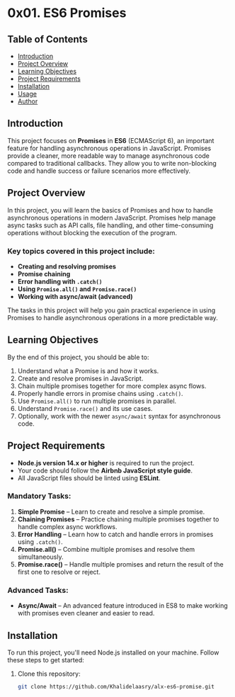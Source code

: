 # 0x01. ES6 Promises

## Table of Contents
- [Introduction](#introduction)
- [Project Overview](#project-overview)
- [Learning Objectives](#learning-objectives)
- [Project Requirements](#project-requirements)
- [Installation](#installation)
- [Usage](#usage)
- [Author](#author)

## Introduction
This project focuses on **Promises** in **ES6** (ECMAScript 6), an important feature for handling asynchronous operations in JavaScript. Promises provide a cleaner, more readable way to manage asynchronous code compared to traditional callbacks. They allow you to write non-blocking code and handle success or failure scenarios more effectively.

## Project Overview
In this project, you will learn the basics of Promises and how to handle asynchronous operations in modern JavaScript. Promises help manage async tasks such as API calls, file handling, and other time-consuming operations without blocking the execution of the program.

### Key topics covered in this project include:
- **Creating and resolving promises**
- **Promise chaining**
- **Error handling with `.catch()`**
- **Using `Promise.all()` and `Promise.race()`**
- **Working with async/await (advanced)**

The tasks in this project will help you gain practical experience in using Promises to handle asynchronous operations in a more predictable way.

## Learning Objectives
By the end of this project, you should be able to:
1. Understand what a Promise is and how it works.
2. Create and resolve promises in JavaScript.
3. Chain multiple promises together for more complex async flows.
4. Properly handle errors in promise chains using `.catch()`.
5. Use `Promise.all()` to run multiple promises in parallel.
6. Understand `Promise.race()` and its use cases.
7. Optionally, work with the newer `async/await` syntax for asynchronous code.

## Project Requirements
- **Node.js version 14.x or higher** is required to run the project.
- Your code should follow the **Airbnb JavaScript style guide**.
- All JavaScript files should be linted using **ESLint**.

### Mandatory Tasks:
1. **Simple Promise** – Learn to create and resolve a simple promise.
2. **Chaining Promises** – Practice chaining multiple promises together to handle complex async workflows.
3. **Error Handling** – Learn how to catch and handle errors in promises using `.catch()`.
4. **Promise.all()** – Combine multiple promises and resolve them simultaneously.
5. **Promise.race()** – Handle multiple promises and return the result of the first one to resolve or reject.

### Advanced Tasks:
- **Async/Await** – An advanced feature introduced in ES8 to make working with promises even cleaner and easier to read.

## Installation
To run this project, you'll need Node.js installed on your machine. Follow these steps to get started:

1. Clone this repository:
   ```bash
   git clone https://github.com/Khalidelaasry/alx-es6-promise.git
